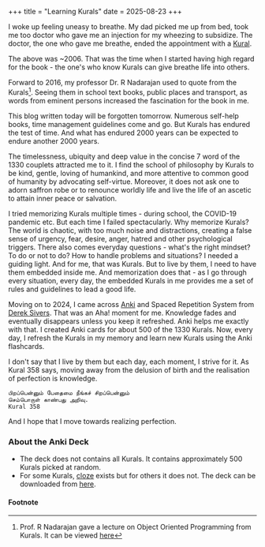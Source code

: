 +++
title = "Learning Kurals"
date = 2025-08-23
+++

I woke up feeling uneasy to breathe.
My dad picked me up from bed, took me too doctor who gave me an injection for my wheezing to subsidize.
The doctor, the one who gave me breathe, ended the appointment with a [Kural](https://en.wikipedia.org/wiki/Kural).

The above was ~2006.
That was the time when I started having high regard for the book - the one's who know
Kurals can give breathe life into others.

Forward to 2016, my professor Dr. R Nadarajan used to quote from the Kurals[^1].
Seeing them in school text books, public places and transport, as words from
eminent persons increased the fascination for the book in me.

This blog written today will be forgotten tomorrow.
Numerous self-help books, time management guidelines come and go.
But Kurals has endured the test of time.
And what has endured 2000 years can be expected to endure another 2000 years.

The timelessness, ubiquity and deep value in the concise 7 word of the 1330 couplets attracted me to it.
I find the school of philosophy by Kurals to be kind, gentle, loving of humankind,
and more attentive to common good of humanity by advocating self-virtue.
Moreover, it does not ask one to adorn saffron robe or to renounce worldly life and
live the life of an ascetic to attain inner peace or salvation.

I tried memorizing Kurals multiple times - during school, the COVID-19 pandemic etc.
But each time I failed spectacularly.
Why memorize Kurals?
The world is chaotic, with too much noise and distractions, creating a false sense of urgency,
fear, desire, anger, hatred and other psychological triggers.
There also comes everyday questions - what's the right mindset?
To do or not to do? How to handle problems and situations?
I needed a guiding light. And for me, that was Kurals.
But to live by them, I need to have them embedded inside me.
And memorization does that - as I go through every situation, every day, the embedded Kurals in me
provides me a set of rules and guidelines to lead a good life.

Moving on to 2024, I came across [Anki](https://apps.ankiweb.net/) and Spaced Repetition System from [Derek Sivers](https://sive.rs/srs).
That was an Aha! moment for me.
Knowledge fades and eventually disappears unless you keep it refreshed.
Anki helps me exactly with that.
I created Anki cards for about 500 of the 1330 Kurals.
Now, every day, I refresh the Kurals in my memory and learn new Kurals using the Anki flashcards.

I don't say that I live by them but each day, each moment, I strive for it.
As Kural 358 says, moving away from the delusion of birth and the realisation of perfection is knowledge.

```
பிறப்பென்னும் பேதைமை நீங்கச் சிறப்பென்னும்
செம்பொருள் காண்பது அறிவு.
Kural 358
```

And I hope that I move towards realizing perfection.

### About the Anki Deck

- The deck does not contains all Kurals. It contains approximately 500 Kurals picked at random.
- For some Kurals, [cloze](https://docs.ankiweb.net/editing.html#cloze-deletion) exists but for others it does not.
The deck can be downloaded from [here](https://ankiweb.net/shared/info/1162669895).

#### Footnote

[^1]: Prof. R Nadarajan gave a lecture on Object Oriented Programming from Kurals. It can be viewed [here](https://www.youtube.com/watch?v=AkUI0ZX9gc4)
